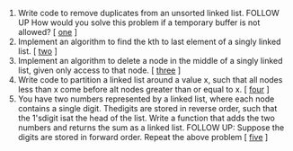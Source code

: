 1.  Write code to remove duplicates from an unsorted linked list. FOLLOW UP How would you solve this problem if a temporary buffer is not allowed? [  [one][101] ]
2.  Implement an algorithm to find the kth to last element of a singly linked list. [ [two][102] ]
3.  Implement an algorithm to delete a node in the middle of a singly linked list, given only access to that node. [  [three][103] ]
4.  Write code to partition a linked list around a value x, such that all nodes less than x come before alt nodes greater than or equal to x. [ [four][104]  ]
5.  You have two numbers represented by a linked list, where each node contains a single digit. Thedigits are stored in reverse order, such that the 1'sdigit isat the head of the list. Write a function that adds the two numbers and returns the sum as a linked list. 
FOLLOW UP: Suppose the digits are stored in forward order. Repeat the above problem [ [five][105] ]


[101]:https://github.com/inadram/CrackingCode/tree/master/src/main/dataStructures/LinkedLists/One
[102]:https://github.com/inadram/CrackingCode/tree/master/src/main/dataStructures/LinkedLists/Two
[103]:https://github.com/inadram/CrackingCode/tree/master/src/main/dataStructures/LinkedLists/Three
[104]:https://github.com/inadram/CrackingCode/tree/master/src/main/dataStructures/LinkedLists/Four
[105]:https://github.com/inadram/CrackingCode/tree/master/src/main/dataStructures/LinkedLists/Five
